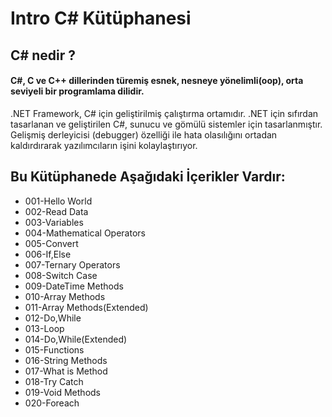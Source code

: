 # Intro C# Kütüphanesi

## C# nedir ?

#### C#, C ve C++ dillerinden türemiş esnek, nesneye yönelimli(oop), orta seviyeli bir programlama dilidir.
.NET Framework, C# için geliştirilmiş çalıştırma ortamıdır.
.NET için sıfırdan tasarlanan ve geliştirilen C#, sunucu ve gömülü sistemler için tasarlanmıştır.
Gelişmiş derleyicisi (debugger) özelliği ile hata olasılığını ortadan kaldırdırarak yazılımcıların işini kolaylaştırıyor.


## Bu Kütüphanede Aşağıdaki İçerikler Vardır:
- 001-Hello World
- 002-Read Data
- 003-Variables
- 004-Mathematical Operators
- 005-Convert
- 006-If,Else  
- 007-Ternary Operators
- 008-Switch Case
- 009-DateTime Methods
- 010-Array Methods
- 011-Array Methods(Extended)
- 012-Do,While
- 013-Loop
- 014-Do,While(Extended)
- 015-Functions
- 016-String Methods
- 017-What is Method
- 018-Try Catch 
- 019-Void Methods
- 020-Foreach

